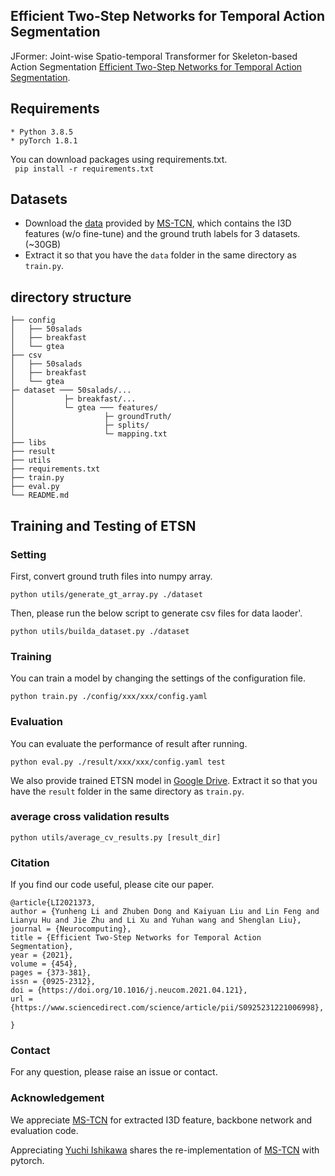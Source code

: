 ## Efficient Two-Step Networks for Temporal Action Segmentation
JFormer: Joint-wise Spatio-temporal Transformer for Skeleton-based Action Segmentation [Efficient Two-Step Networks for Temporal Action Segmentation](https://www.sciencedirect.com/science/article/pii/S0925231221006998).

## Requirements
```
* Python 3.8.5
* pyTorch 1.8.1
```

You can download packages using requirements.txt.  
``` pip install -r requirements.txt```

## Datasets
* Download the [data](https://zenodo.org/record/3625992#.Xiv9jGhKhPY) provided by [MS-TCN](https://github.com/yabufarha/ms-tcn),  which contains the I3D features (w/o fine-tune) and the ground truth labels for 3 datasets. (~30GB)
* Extract it so that you have the `data` folder in the same directory as `train.py`.

## directory structure

```
├── config
│   ├── 50salads
│   ├── breakfast
│   └── gtea
├── csv
│   ├── 50salads
│   ├── breakfast
│   └── gtea
├─ dataset ─── 50salads/...
│           ├─ breakfast/...
│           └─ gtea ─── features/
│                    ├─ groundTruth/
│                    ├─ splits/
│                    └─ mapping.txt
├── libs
├── result
├── utils 
├── requirements.txt
├── train.py
├── eval.py
└── README.md
```

## Training and Testing of ETSN
### Setting
First, convert ground truth files into numpy array.
```
python utils/generate_gt_array.py ./dataset
```
Then, please run the below script to generate csv files for data laoder'.
```
python utils/builda_dataset.py ./dataset
```

### Training

You can train a model by changing the settings of the configuration file.
```
python train.py ./config/xxx/xxx/config.yaml
```

### Evaluation
You can evaluate the performance of result after running.
```
python eval.py ./result/xxx/xxx/config.yaml test
```
We also provide trained ETSN model in [Google Drive](https://drive.google.com/drive/folders/1-0k9HVw2XQCXpqXA59kmgS2pQLSHwx87?usp=sharing). Extract it so that you have the `result` folder in the same directory as `train.py`.

### average cross validation results
```
python utils/average_cv_results.py [result_dir]
```
### Citation

If you find our code useful, please cite our paper. 

```
@article{LI2021373,
author = {Yunheng Li and Zhuben Dong and Kaiyuan Liu and Lin Feng and Lianyu Hu and Jie Zhu and Li Xu and Yuhan wang and Shenglan Liu},
journal = {Neurocomputing},
title = {Efficient Two-Step Networks for Temporal Action Segmentation},
year = {2021},
volume = {454},
pages = {373-381},
issn = {0925-2312},
doi = {https://doi.org/10.1016/j.neucom.2021.04.121},
url = {https://www.sciencedirect.com/science/article/pii/S0925231221006998},

}
```
### Contact
For any question, please raise an issue or contact.

### Acknowledgement

We appreciate [MS-TCN](https://github.com/yabufarha/ms-tcn) for extracted I3D feature, backbone network and evaluation code.

Appreciating [Yuchi Ishikawa](https://github.com/yiskw713 ) shares the re-implementation of [MS-TCN](https://github.com/yiskw713/ms-tcn) with pytorch.

